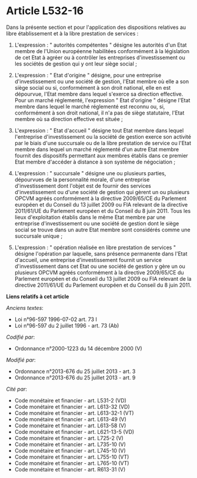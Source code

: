 # Article L532-16

Dans la présente section et pour l'application des dispositions relatives au libre établissement et à la libre prestation de
services :

1. L'expression : " autorités compétentes " désigne les autorités d'un Etat membre de l'Union européenne habilitées
conformément à la législation de cet Etat à agréer ou à contrôler les entreprises d'investissement ou les sociétés de gestion
qui y ont leur siège social ;

2. L'expression : " Etat d'origine " désigne, pour une entreprise d'investissement ou une société de gestion, l'Etat membre
où elle a son siège social ou si, conformément à son droit national, elle en est dépourvue, l'Etat membre dans lequel
s'exerce sa direction effective. Pour un marché réglementé, l'expression " Etat d'origine " désigne l'Etat membre dans lequel
le marché réglementé est reconnu ou, si, conformément à son droit national, il n'a pas de siège statutaire, l'Etat membre où
sa direction effective est située ;

3. L'expression : " Etat d'accueil " désigne tout Etat membre dans lequel l'entreprise d'investissement ou la société de
gestion exerce son activité par le biais d'une succursale ou de la libre prestation de service ou l'Etat membre dans lequel
un marché réglementé d'un autre Etat membre fournit des dispositifs permettant aux membres établis dans ce premier Etat
membre d'accéder à distance à son système de négociation ;

4. L'expression : " succursale " désigne une ou plusieurs parties, dépourvues de la personnalité morale, d'une entreprise
d'investissement dont l'objet est de fournir des services d'investissement ou d'une société de gestion qui gèrent un ou
plusieurs OPCVM agréés conformément à la directive 2009/65/CE du Parlement européen et du Conseil du 13 juillet 2009 ou FIA
relevant de la directive 2011/61/UE du Parlement européen et du Conseil du 8 juin 2011. Tous les lieux d'exploitation établis
dans le même Etat membre par une entreprise d'investissement ou une société de gestion dont le siège social se trouve dans un
autre Etat membre sont considérés comme une succursale unique ;

5. L'expression : " opération réalisée en libre prestation de services " désigne l'opération par laquelle, sans présence
permanente dans l'Etat d'accueil, une entreprise d'investissement fournit un service d'investissement dans cet Etat ou une
société de gestion y gère un ou plusieurs OPCVM agréés conformément à la directive 2009/65/CE du Parlement européen et du
Conseil du 13 juillet 2009 ou FIA relevant de la directive 2011/61/UE du Parlement européen et du Conseil du 8 juin 2011.

**Liens relatifs à cet article**

_Anciens textes_:

  - Loi n°96-597 1996-07-02 art. 73 I
  - Loi n°96-597 du 2 juillet 1996 - art. 73 (Ab)

_Codifié par_:

  - Ordonnance n°2000-1223 du 14 décembre 2000 (V)

_Modifié par_:

  - Ordonnance n°2013-676 du 25 juillet 2013 - art. 3
  - Ordonnance n°2013-676 du 25 juillet 2013 - art. 9

_Cité par_:

  - Code monétaire et financier - art. L531-2 (VD)
  - Code monétaire et financier - art. L613-32 (VD)
  - Code monétaire et financier - art. L613-32-1 (VT)
  - Code monétaire et financier - art. L613-49 (V)
  - Code monétaire et financier - art. L613-58 (V)
  - Code monétaire et financier - art. L621-13-5 (VD)
  - Code monétaire et financier - art. L725-2 (V)
  - Code monétaire et financier - art. L735-10 (V)
  - Code monétaire et financier - art. L745-10 (V)
  - Code monétaire et financier - art. L755-10 (VT)
  - Code monétaire et financier - art. L765-10 (VT)
  - Code monétaire et financier - art. R613-31 (V)
